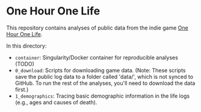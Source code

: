 # One Hour One Life

This repository contains analyses of public data from the indie game [One Hour One Life](http://onehouronelife.com/).

In this directory:

* `container`: Singularity/Docker container for reproducible analyses (TODO)
* `0_download`: Scripts for downloading game data. (Note: These scripts save the public log data to a folder called 'data/', which is not synced to GitHub. To run the rest of the analyses, you'll need to download the data first.)
* `1_demographics`: Tracing basic demographic information in the life logs (e.g., ages and causes of death).

